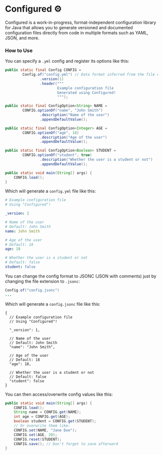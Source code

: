 # Configured ⚙️
Configured is a work-in-progress, format-independent configuration library for Java that allows you to generate 
versioned and documented configuration files directly from code in multiple formats such as YAML, JSON, and more.

### How to Use
You can specify a `.yml` config and register its options like this:
```java
public static final Config CONFIG = 
        Config.of("config.yml") // Data format inferred from the file extension
                .version(1)
                .header("""
                        Example configuration file
                        Generated using Configured!
                        """);

public static final ConfigOption<String> NAME = 
        CONFIG.optionOf("name", "John Smith")
                .description("Name of the user")
                .appendDefaultValue();

public static final ConfigOption<Integer> AGE =
        CONFIG.optionOf("age", 18)
                .description("Age of the user")
                .appendDefaultValue();

public static final ConfigOption<Boolean> STUDENT =
        CONFIG.optionOf("student", true)
                .description("Whether the user is a student or not")
                .appendDefaultValue();

public static void main(String[] args) {
    CONFIG.load();
}
```
Which will generate a `config.yml` file like this:
```yaml
# Example configuration file
# Using "Configured"!

_version: 1

# Name of the user
# Default: John Smith
name: John Smith

# Age of the user
# Default: 18
age: 18

# Whether the user is a student or not
# Default: false
student: false
```
You can change the config format to JSONC (JSON with comments)
just by changing the file extension to `.jsonc`:
```java
Config.of("config.jsonc")
...
```
Which will generate a `config.jsonc` file like this:
```json5
{
  // Example configuration file
  // Using "Configured"!

  "_version": 1,

  // Name of the user
  // Default: John Smith
  "name": "John Smith",

  // Age of the user
  // Default: 18
  "age": 18,

  // Whether the user is a student or not
  // Default: false
  "student": false
}
```
You can then access/overwrite config values like this:
```java
public static void main(String[] args) {
    CONFIG.load();
    String name = CONFIG.get(NAME);
    int age = CONFIG.get(AGE);
    boolean student = CONFIG.get(STUDENT);
    // Or overwrite them like:
    CONFIG.set(NAME, "Jane Doe");
    CONFIG.set(AGE, 20);
    CONFIG.reset(STUDENT);
    CONFIG.save(); // Don't forget to save afterward
}
```